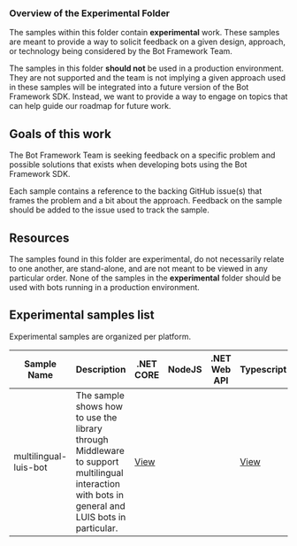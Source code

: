 ### Overview of the Experimental Folder

The samples within this folder contain **experimental** work.  These samples are meant to provide a way to solicit
feedback on a given design, approach, or technology being considered by the Bot Framework Team.

The samples in this folder **should not** be used in a production environment.  They are not supported and the team is not implying a given approach used in these samples will be integrated into a future version of the Bot Framework SDK.  Instead, we want to provide a way to engage on topics that can help guide our roadmap for future work.

## Goals of this work

The Bot Framework Team is seeking feedback on a specific problem and possible solutions that exists when developing bots using the Bot Framework SDK.

Each sample contains a reference to the backing GitHub issue(s) that frames the problem and a bit about the approach.  Feedback on the sample should be added to the issue used to track the sample.


## Resources

The samples found in this folder are experimental, do not necessarily relate to one another, are stand-alone, and are not meant to be viewed in any particular order.  None of the samples in the **experimental** folder should be used with bots running in a production environment.



## Experimental samples list

Experimental samples are organized per platform.


| Sample Name           | Description                                                                    | .NET CORE   | NodeJS      | .NET Web API | Typescript  |
|-----------------------|--------------------------------------------------------------------------------|-------------|-------------|--------------|-------------|
|multilingual-luis-bot| The sample shows how to use the library through Middleware to support multilingual interaction with bots in general and LUIS bots in particular.                                                                                                 |[View][cs#1] |  |  | [View][ts#1] |

[cs#1]: ./csharp_dotnetcore/multilingual-luis-bot

[cs#2]: ./qnamaker-activelearning/csharp_dotnetcore

[wa#2]: ./csharp_webapi/#

[ts#1]: ./javascript_typescript/multilingual-luis-bot

[js#1]: ./qnamaker-activelearning/javascript_nodejs
